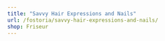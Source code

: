 ```yaml
---
title: "Savvy Hair Expressions and Nails"
url: /fostoria/savvy-hair-expressions-and-nails/
shop: Friseur
---
```

